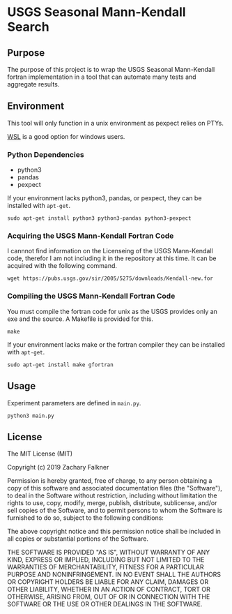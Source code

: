 # USGS Seasonal Mann-Kendall Search

## Purpose
The purpose of this project is to wrap the USGS Seasonal Mann-Kendall fortran implementation in a tool that can automate many tests and aggregate results.

## Environment
This tool will only function in a unix environment as pexpect relies on PTYs. 

[WSL](https://docs.microsoft.com/en-us/windows/wsl/install-win10) is a good option for windows users.

### Python Dependencies
* python3
* pandas
* pexpect

If your environment lacks python3, pandas, or pexpect, they can be installed with ```apt-get```.

```
sudo apt-get install python3 python3-pandas python3-pexpect
```

### Acquiring the USGS Mann-Kendall Fortran Code
I cannnot find information on the Licenseing of the USGS Mann-Kendall code, therefor I am not including it in the repository at this time. It can be acquired with the following command.

``` 
wget https://pubs.usgs.gov/sir/2005/5275/downloads/Kendall-new.for
```

### Compiling the USGS Mann-Kendall Fortran Code
You must compile the fortran code for unix as the USGS provides only an exe and the source. A Makefile is provided for this.

```
make
```

If your environment lacks make or the fortran compiler they can be installed with ```apt-get```.

```
sudo apt-get install make gfortran
```

## Usage
Experiment parameters are defined in ```main.py```.

```
python3 main.py
```

## License
 
The MIT License (MIT)

Copyright (c) 2019 Zachary Falkner

Permission is hereby granted, free of charge, to any person obtaining a copy of this software and associated documentation files (the "Software"), to deal in the Software without restriction, including without limitation the rights to use, copy, modify, merge, publish, distribute, sublicense, and/or sell copies of the Software, and to permit persons to whom the Software is furnished to do so, subject to the following conditions:

The above copyright notice and this permission notice shall be included in all copies or substantial portions of the Software.

THE SOFTWARE IS PROVIDED "AS IS", WITHOUT WARRANTY OF ANY KIND, EXPRESS OR IMPLIED, INCLUDING BUT NOT LIMITED TO THE WARRANTIES OF MERCHANTABILITY, FITNESS FOR A PARTICULAR PURPOSE AND NONINFRINGEMENT. IN NO EVENT SHALL THE AUTHORS OR COPYRIGHT HOLDERS BE LIABLE FOR ANY CLAIM, DAMAGES OR OTHER LIABILITY, WHETHER IN AN ACTION OF CONTRACT, TORT OR OTHERWISE, ARISING FROM, OUT OF OR IN CONNECTION WITH THE SOFTWARE OR THE USE OR OTHER DEALINGS IN THE SOFTWARE.
